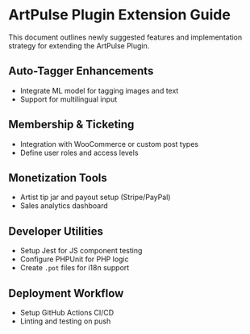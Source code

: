 # ArtPulse Plugin Extension Guide

This document outlines newly suggested features and implementation strategy for extending the ArtPulse Plugin.

## Auto-Tagger Enhancements
- Integrate ML model for tagging images and text
- Support for multilingual input

## Membership & Ticketing
- Integration with WooCommerce or custom post types
- Define user roles and access levels

## Monetization Tools
- Artist tip jar and payout setup (Stripe/PayPal)
- Sales analytics dashboard

## Developer Utilities
- Setup Jest for JS component testing
- Configure PHPUnit for PHP logic
- Create `.pot` files for i18n support

## Deployment Workflow
- Setup GitHub Actions CI/CD
- Linting and testing on push
